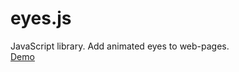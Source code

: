 # eyes.js
JavaScript library. Add animated eyes to web-pages.  
[Demo](https://zlob.github.io/eyes.js/example/index.html)
